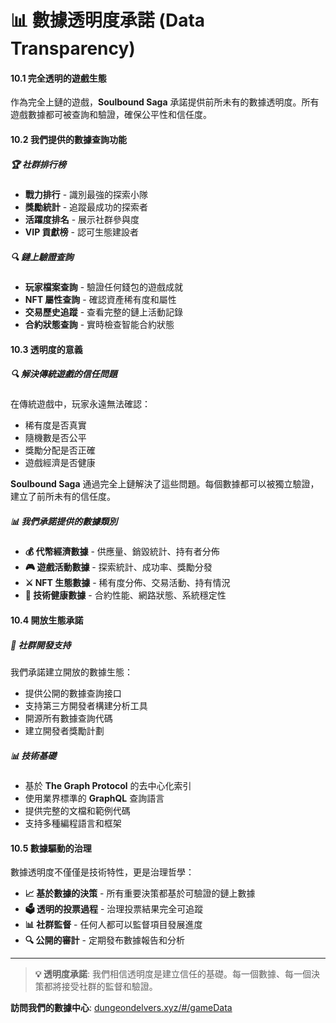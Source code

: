 # 📊 數據透明度承諾 (Data Transparency)

#### **10.1 完全透明的遊戲生態**

作為完全上鏈的遊戲，**Soulbound Saga** 承諾提供前所未有的數據透明度。所有遊戲數據都可被查詢和驗證，確保公平性和信任度。

#### **10.2 我們提供的數據查詢功能**

##### **🏆 社群排行榜**
- **戰力排行** - 識別最強的探索小隊
- **獎勵統計** - 追蹤最成功的探索者  
- **活躍度排名** - 展示社群參與度
- **VIP 貢獻榜** - 認可生態建設者

##### **🔍 鏈上驗證查詢**
- **玩家檔案查詢** - 驗證任何錢包的遊戲成就
- **NFT 屬性查詢** - 確認資產稀有度和屬性
- **交易歷史追蹤** - 查看完整的鏈上活動記錄
- **合約狀態查詢** - 實時檢查智能合約狀態

#### **10.3 透明度的意義**

##### **🔍 解決傳統遊戲的信任問題**

在傳統遊戲中，玩家永遠無法確認：
- 稀有度是否真實
- 隨機數是否公平
- 獎勵分配是否正確
- 遊戲經濟是否健康

**Soulbound Saga** 通過完全上鏈解決了這些問題。每個數據都可以被獨立驗證，建立了前所未有的信任度。

##### **📊 我們承諾提供的數據類別**

- **💰 代幣經濟數據** - 供應量、銷毀統計、持有者分佈
- **🎮 遊戲活動數據** - 探索統計、成功率、獎勵分發
- **⚔️ NFT 生態數據** - 稀有度分佈、交易活動、持有情況
- **🔗 技術健康數據** - 合約性能、網路狀態、系統穩定性

#### **10.4 開放生態承諾**

##### **🤝 社群開發支持**
我們承諾建立開放的數據生態：
- 提供公開的數據查詢接口
- 支持第三方開發者構建分析工具
- 開源所有數據查詢代碼
- 建立開發者獎勵計劃

##### **📊 技術基礎**
- 基於 **The Graph Protocol** 的去中心化索引
- 使用業界標準的 **GraphQL** 查詢語言
- 提供完整的文檔和範例代碼
- 支持多種編程語言和框架

#### **10.5 數據驅動的治理**

數據透明度不僅僅是技術特性，更是治理哲學：

- **📈 基於數據的決策** - 所有重要決策都基於可驗證的鏈上數據
- **🗳️ 透明的投票過程** - 治理投票結果完全可追蹤
- **📊 社群監督** - 任何人都可以監督項目發展進度
- **🔍 公開的審計** - 定期發布數據報告和分析

---

> **💡 透明度承諾**: 我們相信透明度是建立信任的基礎。每一個數據、每一個決策都將接受社群的監督和驗證。

**訪問我們的數據中心**: [dungeondelvers.xyz/#/gameData](https://dungeondelvers.xyz/#/gameData)